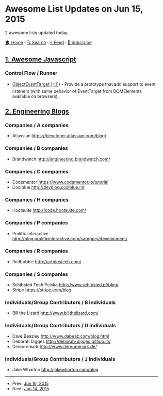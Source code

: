 # Awesome List Updates on Jun 15, 2015

2 awesome lists updated today.

[🏠 Home](/README.md) · [🔍 Search](https://test.trackawesomelist.com/search/) · [🔥 Feed](https://test.trackawesomelist.com/rss.xml) · [📮 Subscribe](https://trackawesomelist.us17.list-manage.com/subscribe?u=d2f0117aa829c83a63ec63c2f&id=36a103854c)



## [1. Awesome Javascript](/content/sorrycc/awesome-javascript/README.md)

### Control Flow / Runner

*   [ObjectEventTarget (⭐11)](https://github.com/gartz/ObjectEventTarget) - Provide a prototype that add support to event listeners (with same behavior of EventTarget from DOMElements available on browsers).

## [2. Engineering Blogs](/content/kilimchoi/engineering-blogs/README.md)

### Companies / A companies

*   Atlassian <https://developer.atlassian.com/blog/>

### Companies / B companies

*   Brandwatch <http://engineering.brandwatch.com/>

### Companies / C companies

*   Codementor <https://www.codementor.io/tutorial>
*   Coolblue <http://devblog.coolblue.nl/>

### Companies / H companies

*   Hootsuite <http://code.hootsuite.com/>

### Companies / P companies

*   Prolific Interactive <http://blog.prolificinteractive.com/category/development/>

### Companies / R companies

*   Redbubble <http://artplustech.com/>

### Companies / S companies

*   Schibsted Tech Polska <http://www.schibsted.pl/blog/>
*   Stripe <https://stripe.com/blog>

### Individuals/Group Contributors / B individuals

*   Bill the Lizard <http://www.billthelizard.com/>

### Individuals/Group Contributors / D individuals

*   Dave Beazley <http://www.dabeaz.com/blog.html>
*   Deborah Digges <http://deborah-digges.github.io/>
*   Dereuromark <http://www.dereuromark.de/>

### Individuals/Group Contributors / J individuals

*   Jake Wharton <http://jakewharton.com/blog>

---

- Prev: [Jun 16, 2015](/content/2015/06/16/README.md)
- Next: [Jun 14, 2015](/content/2015/06/14/README.md)